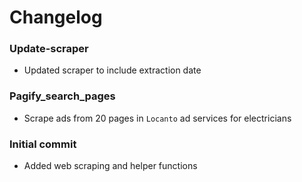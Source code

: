 # Changelog

### Update-scraper
- Updated scraper to include extraction date
### Pagify_search_pages
- Scrape ads from 20 pages in `Locanto` ad services for electricians
### Initial commit
- Added web scraping and helper functions


